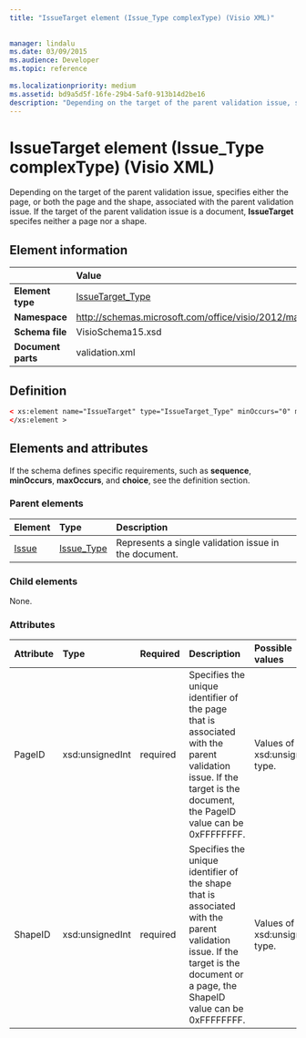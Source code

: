 ```yaml
---
title: "IssueTarget element (Issue_Type complexType) (Visio XML)"
 
 
manager: lindalu
ms.date: 03/09/2015
ms.audience: Developer
ms.topic: reference
 
ms.localizationpriority: medium
ms.assetid: bd9a5d5f-16fe-29b4-5af0-913b14d2be16
description: "Depending on the target of the parent validation issue, specifies either the page, or both the page and the shape, associated with the parent validation issue. If the target of the parent validation issue is a document, IssueTarget specifes neither a page nor a shape."
---
```


# IssueTarget element (Issue_Type complexType) (Visio XML)

Depending on the target of the parent validation issue, specifies either the page, or both the page and the shape, associated with the parent validation issue. If the target of the parent validation issue is a document, **IssueTarget** specifes neither a page nor a shape. 
  
## Element information

||Value |
|:-----|:-----|
|**Element type** <br/> |[IssueTarget_Type](issuetarget_type-complextypevisio-xml.md) <br/> |
|**Namespace** <br/> |http://schemas.microsoft.com/office/visio/2012/main  <br/> |
|**Schema file** <br/> |VisioSchema15.xsd  <br/> |
|**Document parts** <br/> |validation.xml  <br/> |
   
## Definition

```XML
< xs:element name="IssueTarget" type="IssueTarget_Type" minOccurs="0" maxOccurs="1" >
</xs:element >
```

## Elements and attributes

If the schema defines specific requirements, such as **sequence**, **minOccurs**, **maxOccurs**, and **choice**, see the definition section. 
  
### Parent elements

|**Element**|**Type**|**Description**|
|:-----|:-----|:-----|
|[Issue](issue-element-issues_type-complextypevisio-xml.md) <br/> |[Issue_Type](issue_type-complextypevisio-xml.md) <br/> |Represents a single validation issue in the document. |
   
### Child elements

None.
  
### Attributes

|**Attribute**|**Type**|**Required**|**Description**|**Possible values**|
|:-----|:-----|:-----|:-----|:-----|
|PageID  <br/> |xsd:unsignedInt  <br/> |required  <br/> |Specifies the unique identifier of the page that is associated with the parent validation issue. If the target is the document, the PageID value can be 0xFFFFFFFF. |Values of the xsd:unsignedInt type. |
|ShapeID  <br/> |xsd:unsignedInt  <br/> |required  <br/> |Specifies the unique identifier of the shape that is associated with the parent validation issue. If the target is the document or a page, the ShapeID value can be 0xFFFFFFFF. |Values of the xsd:unsignedInt type. |
   

